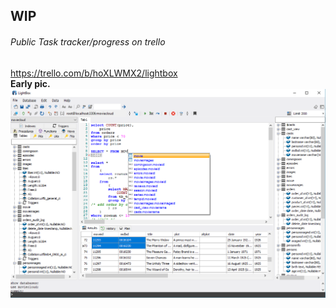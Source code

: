 ## WIP
###### Public Task tracker/progress on trello 
<a target="_blank" href="https://trello.com/b/hoXLWMX2/lightbox">https://trello.com/b/hoXLWMX2/lightbox</a> <br>
<b>Early pic.</b>
<br>
<img src="https://github.com/SqlBox/LightBox/blob/master/icons/pic.png?raw=true" width="1050" />
<br>
